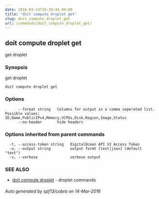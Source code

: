 ```yaml
---
date: 2016-03-14T16:30:44-04:00
title: "doit compute droplet get"
slug: doit_compute_droplet_get
url: /commands/doit_compute_droplet_get/
---
```

## doit compute droplet get

get droplet

### Synopsis


get droplet

```
doit compute droplet get
```

### Options

```
      --format string   Columns for output in a comma seperated list. Possible values: ID,Name,PublicIPv4,Memory,VCPUs,Disk,Region,Image,Status
      --no-header       hide headers
```

### Options inherited from parent commands

```
  -t, --access-token string   DigitalOcean API V2 Access Token
  -o, --output string         output formt [text|json] (default "text")
  -v, --verbose               verbose output
```

### SEE ALSO
* [doit compute droplet](/commands/doit_compute_droplet/)	 - droplet commands

###### Auto generated by spf13/cobra on 14-Mar-2016
